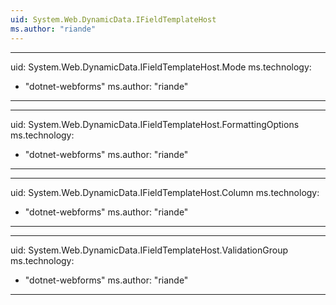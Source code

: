 ```yaml
---
uid: System.Web.DynamicData.IFieldTemplateHost
ms.author: "riande"
---
```


---
uid: System.Web.DynamicData.IFieldTemplateHost.Mode
ms.technology: 
  - "dotnet-webforms"
ms.author: "riande"
---

---
uid: System.Web.DynamicData.IFieldTemplateHost.FormattingOptions
ms.technology: 
  - "dotnet-webforms"
ms.author: "riande"
---

---
uid: System.Web.DynamicData.IFieldTemplateHost.Column
ms.technology: 
  - "dotnet-webforms"
ms.author: "riande"
---

---
uid: System.Web.DynamicData.IFieldTemplateHost.ValidationGroup
ms.technology: 
  - "dotnet-webforms"
ms.author: "riande"
---
